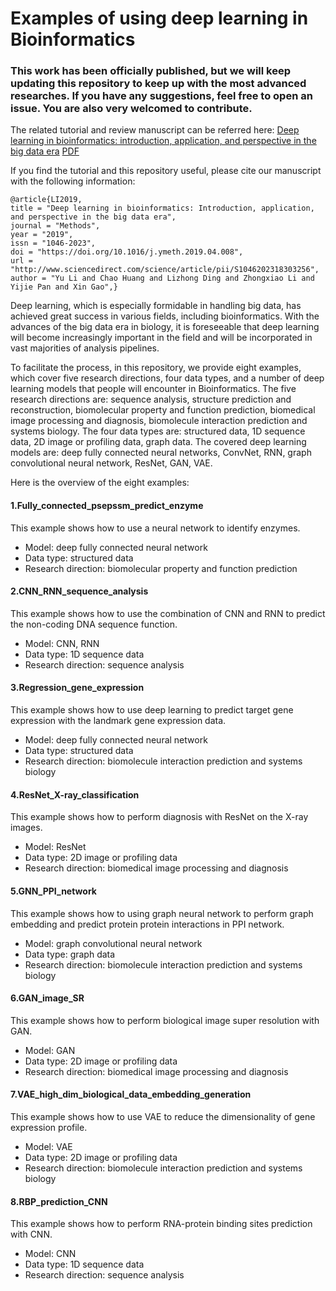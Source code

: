 # Examples of using deep learning in Bioinformatics

### This work has been officially published, but we will keep updating this repository to keep up with the most advanced researches. If you have any suggestions, feel free to open an issue. You are also very welcomed to contribute.

The related tutorial and review manuscript can be referred here: [Deep learning in bioinformatics: introduction, application, and perspective in the big data era](https://www.sciencedirect.com/science/article/pii/S1046202318303256) [PDF](https://drive.google.com/open?id=1ltLk9n2SQ0j076QUqU633EpB2KJbQX7O)

If you find the tutorial and this repository useful, please cite our manuscript with the following information:
```
@article{LI2019,
title = "Deep learning in bioinformatics: Introduction, application, and perspective in the big data era",
journal = "Methods",
year = "2019",
issn = "1046-2023",
doi = "https://doi.org/10.1016/j.ymeth.2019.04.008",
url = "http://www.sciencedirect.com/science/article/pii/S1046202318303256",
author = "Yu Li and Chao Huang and Lizhong Ding and Zhongxiao Li and Yijie Pan and Xin Gao",}
```

Deep learning, which is especially formidable in handling big data, has achieved great success in various fields, including bioinformatics. With the advances of the big data era in biology, it is foreseeable that deep learning will become increasingly important in the field and will be incorporated in vast majorities of analysis pipelines.

To facilitate the process, in this repository, we provide eight examples, which cover five research directions, four data types, and a number of deep learning models that people will encounter in Bioinformatics. The five research directions are: sequence analysis, structure prediction and reconstruction, biomolecular property and function prediction, biomedical image processing and diagnosis, biomolecule interaction prediction and systems biology. The four data types are: structured data, 1D sequence data, 2D image or profiling data, graph data. The covered deep learning models are: deep fully connected neural networks, ConvNet, RNN, graph convolutional neural network, ResNet, GAN, VAE.


Here is the overview of the eight examples:

#### 1.Fully_connected_psepssm_predict_enzyme
This example shows how to use a neural network to identify enzymes.

* Model: deep fully connected neural network
* Data type: structured data
* Research direction: biomolecular property and function prediction

#### 2.CNN_RNN_sequence_analysis
This example shows how to use the combination of CNN and RNN to predict the non-coding DNA sequence function.

* Model: CNN, RNN
* Data type: 1D sequence data
* Research direction: sequence analysis

#### 3.Regression_gene_expression
This example shows how to use deep learning to predict target gene expression with the landmark gene expression data.

* Model: deep fully connected neural network
* Data type: structured data
* Research direction: biomolecule interaction prediction and systems biology

#### 4.ResNet_X-ray_classification
This example shows how to perform diagnosis with ResNet on the X-ray images.

* Model: ResNet
* Data type: 2D image or profiling data
* Research direction: biomedical image processing and diagnosis

#### 5.GNN_PPI_network
This example shows how to using graph neural network to perform graph embedding and predict protein protein interactions in PPI network.

* Model: graph convolutional neural network
* Data type: graph data
* Research direction: biomolecule interaction prediction and systems biology

#### 6.GAN_image_SR
This example shows how to perform biological image super resolution with GAN.

* Model: GAN
* Data type: 2D image or profiling data
* Research direction: biomedical image processing and diagnosis

#### 7.VAE_high_dim_biological_data_embedding_generation
This example shows how to use VAE to reduce the dimensionality of gene expression profile.

* Model: VAE
* Data type: 2D image or profiling data
* Research direction: biomolecule interaction prediction and systems biology

#### 8.RBP_prediction_CNN
This example shows how to perform RNA-protein binding sites prediction with CNN.

* Model: CNN
* Data type: 1D sequence data
* Research direction: sequence analysis


